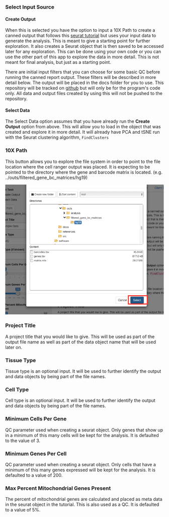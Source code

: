 ### Select Input Source

#### Create Output

When this is selected you have the option to input a 10X Path to create
a canned output that follows this [seurat
tutorial](http://satijalab.org/seurat/pbmc3k_tutorial.html) but uses
your input data to generate the analysis. This is meant to give a
starting point for further exploration. It also creates a Seurat object
that is then saved to be accessed later for any exploration. This can be
done using your own code or you can use the other part of this app to
explore the data in more detail. This is not meant for final analysis,
but just as a starting point.

There are initial input filters that you can choose for some basic QC
before running the canned report output. These filters will be described
in more detail below. The output will be placed in the docs folder for
you to use. This repository will be tracked on
[github](https://github.com/kdgosik/SecondaryAnalysisCellRanger) but
will only be for the program's code only. All data and output files
created by using this will not be pushed to the repository.

#### Select Data

The Select Data option assumes that you have already run the **Create
Output** option from above. This will allow you to load in the object
that was created and explore it in more detail. It will already have PCA
and tSNE run with the Seurat clustering algorithm,
<code>FindClusters</code>

### 10X Path

This button allows you to explore the file system in order to point to
the file location where the cell ranger output was placed. It is
expecting to be pointed to the directory where the gene and barcode
matrix is located. (e.g. ../outs/filtered\_gene\_bc\_matrices/hg19)

![](file_path.png)

### Project Title

A project title that you would like to give. This will be used as part
of the output file name as well as part of the data object name that
will be used later on.

### Tissue Type

Tissue type is an optional input. It will be used to further identify
the output and data objects by being part of the file names.

### Cell Type

Cell type is an optional input. It will be used to further identify the
output and data objects by being part of the file names.

### Minimum Cells Per Gene

QC parameter used when creating a seurat object. Only genes that show up
in a minimum of this many cells will be kept for the analysis. It is
defaulted to the value of 3.

### Minimum Genes Per Cell

QC parameter used when creating a seurat object. Only cells that have a
minimum of this many genes expressed will be kept for the analysis. It
is defaulted to a value of 200.

### Max Percent Mitochondrial Genes Present

The percent of mitochondrial genes are calculated and placed as meta
data in the seurat object in the tutorial. This is also used as a QC. It
is defaulted to a value of 5%.
